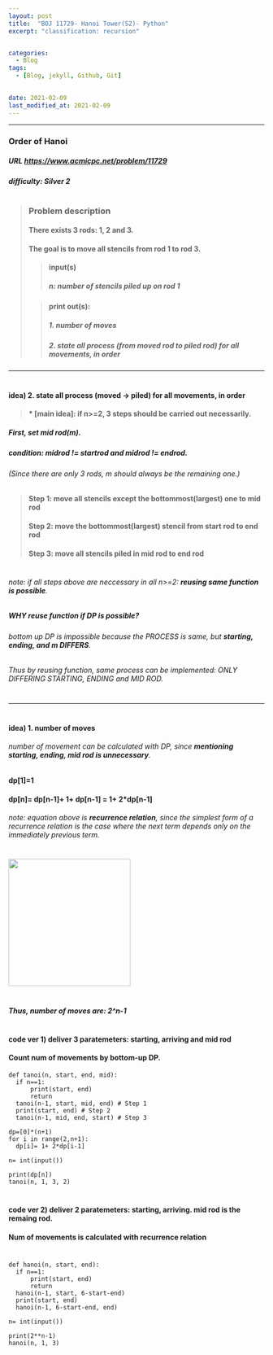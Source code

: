 ```yaml
---
layout: post
title:  "BOJ 11729- Hanoi Tower(S2)- Python"
excerpt: "classification: recursion"


categories:
  - Blog
tags:
  - [Blog, jekyll, Github, Git]

 
date: 2021-02-09
last_modified_at: 2021-02-09
---
```

* * *

### Order of Hanoi
##### URL https://www.acmicpc.net/problem/11729
##### difficulty: __Silver 2__
#
#
> ### Problem description
> #### There exists 3 rods: 1, 2 and 3.
> #### The goal is to move all stencils from rod 1 to rod 3.
> 
> > #### input(s)
> > ##### n: number of stencils piled up on rod 1
>
> > #### print out(s):
> > ##### 1. number of moves
> > ##### 2. state all process (from moved rod to piled rod) for all movements, in order

* * *

#     
#### idea) 2. state all process (moved -> piled) for all movements, in order

> #### * [main idea]: if n>=2, 3 steps should be carried out __necessarily__.

##### First, set mid rod(m).
#####   condition: midrod != startrod and midrod != endrod. 
######  (Since there are only 3 rods, m should always be the remaining one.)  

> #### Step 1: move all stencils except the bottommost(largest) one to mid rod
> #### Step 2: move the bottommost(largest) stencil from start rod to end rod
> #### Step 3: move all stencils piled in mid rod to end rod
#  

###### note: if all steps above are neccessary in all n>=2: __reusing same function is possible__.


##### __WHY reuse function__ if DP is possible?
######    bottom up DP is impossible because the PROCESS is same, but __starting, ending, and m DIFFERS__.
###### Thus by reusing function, same process can be implemented: ONLY DIFFERING STARTING, ENDING and MID ROD.  

#
* * *
#
#### idea) 1. number of moves
###### number of movement can be calculated with DP, since __mentioning starting, ending, mid rod is unnecessary__.  

#### __dp[1]=1__
#### __dp[n]__= dp[n-1]+ 1+ dp[n-1] __= 1+ 2*dp[n-1]__  

###### note: equation above is __recurrence relation__, since the simplest form of a recurrence relation is the case where the next term depends only on the immediately previous term.
#

<img src="https://user-images.githubusercontent.com/74404132/107467571-a1047100-6ba9-11eb-93b0-806b7df53a40.png"  width="240" height="250">

#
##### Thus, number of moves are: __2^n-1__
#
#

#### code ver 1) deliver 3 paratemeters: starting, arriving and mid rod
#### Count num of movements by bottom-up DP.


    def tanoi(n, start, end, mid):
      if n==1:
          print(start, end)
          return
      tanoi(n-1, start, mid, end) # Step 1
      print(start, end) # Step 2
      tanoi(n-1, mid, end, start) # Step 3

    dp=[0]*(n+1)
    for i in range(2,n+1):
      dp[i]= 1+ 2*dp[i-1]

    n= int(input())
    
    print(dp[n])
    tanoi(n, 1, 3, 2)




#
#
#### code ver 2) deliver 2 paratemeters: starting, arriving. mid rod is the remaing rod. 
#### Num of movements is calculated with recurrence relation
#


    def hanoi(n, start, end):
      if n==1:
          print(start, end)
          return
      hanoi(n-1, start, 6-start-end)
      print(start, end)
      hanoi(n-1, 6-start-end, end)

    n= int(input())

    print(2**n-1)
    hanoi(n, 1, 3)




#  
#


